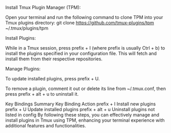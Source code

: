 Install Tmux Plugin Manager (TPM):

Open your terminal and run the following command to clone TPM into your Tmux plugins directory:
git clone https://github.com/tmux-plugins/tpm ~/.tmux/plugins/tpm

Install Plugins:

While in a Tmux session, press prefix + I (where prefix is usually Ctrl + b) to install the plugins specified in your configuration file. This will fetch and install them from their respective repositories.

Manage Plugins:

To update installed plugins, press prefix + U.

To remove a plugin, comment it out or delete its line from ~/.tmux.conf, then press prefix + alt + u to uninstall it.

Key Bindings Summary
Key Binding	Action
prefix + I	Install new plugins
prefix + U	Update installed plugins
prefix + alt + u	Uninstall plugins not listed in config
By following these steps, you can effectively manage and install plugins in Tmux using TPM, enhancing your terminal experience with additional features and functionalities.
